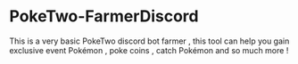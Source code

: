 # PokeTwo-FarmerDiscord
This is a very basic PokeTwo discord bot farmer , this tool can help you gain exclusive event Pokémon , poke coins , catch Pokémon and so much more !
